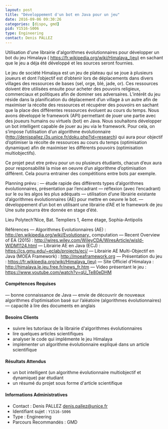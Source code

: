 ```yaml
---
layout: post
title: "Développement d'un bot en Java pour un jeu"
date: 2016-09-06 09:30:26
categories: [dispo, gmd]
pid: Y1516-S006
type: Engineering
contact: Denis PALLEZ
---
```

       
Utilisation d'une librairie d'algorithmes évolutionnaires pour développer un bot du jeu Himalaya ( https://fr.wikipedia.org/wiki/Himalaya_(jeu) en sachant que le jeu a déja été développé et les sources seront fournies.

Le jeu de société Himalaya est un jeu de plateau qui se joue à plusieurs joueurs et dont
l’objectif est d’obtenir lors de déplacements dans divers villages des ressources de bases (sel,
orge, blé, jade, or). Ces ressources doivent être utilisées ensuite pour acheter des pouvoirs
religieux, commerciaux et politiques afin de dominer ses adversaires. L’intérêt du jeu réside
dans la planification du déplacement d’un village à un autre afin de maximiser la récolte des
ressources et récupérer des pouvoirs en sachant que la place des différentes ressources évoluent
au cours du temps.
Nous avons développé le framework (API) permettant de jouer une partie avec des joueurs humains ou virtuels (bot) en Java. Nous souhaitons développer un bot intelligent capable de jouer au jeu via le framework. Pour cela, on s’impose l’utilisation d’un algorithme évolutionnaire (http://denispallez.i3s.unice.fr/doku.php?id=research) qui aura pour objectif d’optimiser la récolte de ressources au cours du temps (optimisation dynamique) afin de maximiser les différents pouvoirs (optimisation multiobjectifs).

Ce projet peut etre prévu pour un ou plusieurs étudiants, chacun d’eux aura pour responsabilité
la mise en oeuvre d’un algorithme d’optimisation différent. Cela pourra entrainer des
compétitions entre bots par exemple.

Planning prévu :
— étude rapide des différents types d’algorithmes évolutionnaires, présentation par l’encadrant
— réflexion (avec l’encadrant) sur le ou les algos les plus adéquats
— utilisation d’une librairie existante d’algorithmes évolutionnaires (AE) pour mettre en
oeuvre le bot.
— développement d’un bot en utilisant une librairie d’AE et le framework de jeu
Une suite pourra être donnée en stage d’été.

Lieu
Polytech’Nice, Bat. Templiers 1, 4eme étage, Sophia-Antipolis

Références
— Algorithmes Evolutionnaires (AE) : http://en.wikipedia.org/wiki/Evolutionary_
computation
— Recent Overview of EA (2015) : http://wires.wiley.com/WileyCDA/WiresArticle/wisId-WIDM1124.html
— Librairie AE en Java (ECJ) : https://cs.gmu.edu/~eclab/projects/ecj/
— Librairie AE Multi-Objectif en Java (MOEA Framework) : http://moeaframework.org
— Présentation du jeu : https://fr.wikipedia.org/wiki/Himalaya_(jeu)
— Site Officiel d’Himalaya : http://himalaya.le.jeu.free.fr/news_fr.htm
— Video présentant le jeu : https://www.youtube.com/watch?v=qU_Te80eDHM

#### Compétences Requises
— bonne connaissance de Java
— envie de découvrir de nouveaux algorithmes d’optimisation basé sur l’aléatoire (algorithmes
évolutionnaires)
— capacité à lire des documents en anglais


#### Besoins Clients
+ suivre les tutoriaux de la librairie d'algorithmes évolutionnaires
+ lire quelques articles scientifiques
+ analyser le code qui implémente le jeu Himalaya
+ implémenter un algorithme évolutionnaire expliqué dans un article scientifique

#### Résultats Attendus
+ un bot intelligent (un algorithme évolutionnaire multiobjectif et dynamique) par étudiant
+ un résumé du projet sous forme d'article scientifique
     

#### Informations Administratives
  * Contact : Denis PALLEZ <denis.pallez@unice.fr>
  * Identifiant sujet : `Y1516-S006`
  * Type : Engineering
  * Parcours Recommandés : GMD
     